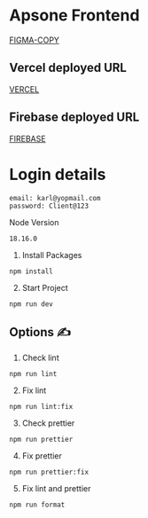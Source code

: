 
# Apsone Frontend

[FIGMA-COPY](https://www.figma.com/file/9V1GwPduMmoaAaCZh6ROej/APSONE-(Copy)?type=design&node-id=0-1&mode=design)

## Vercel deployed URL
[VERCEL](https://apsone-frontend.vercel.app/)

## Firebase deployed URL
[FIREBASE](https://apsone-frontend.web.app/)


# Login details
```
email: karl@yopmail.com
password: Client@123
```
 Node Version

```
18.16.0
```

1. Install Packages

```
npm install
```

2. Start Project

```
npm run dev
```

## **Options ✍️**

1. Check lint

```
npm run lint
```

2. Fix lint

```
npm run lint:fix
```

3. Check prettier

```
npm run prettier
```

4. Fix prettier

```
npm run prettier:fix
```

5. Fix lint and prettier

```
npm run format
```
